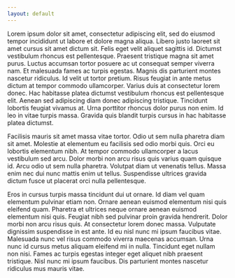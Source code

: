 ```yaml
---
layout: default
---
```


Lorem ipsum dolor sit amet, consectetur adipiscing elit, sed do eiusmod tempor incididunt ut labore et dolore magna aliqua. Libero justo laoreet sit amet cursus sit amet dictum sit. Felis eget velit aliquet sagittis id. Dictumst vestibulum rhoncus est pellentesque. Praesent tristique magna sit amet purus. Luctus accumsan tortor posuere ac ut consequat semper viverra nam. Et malesuada fames ac turpis egestas. Magnis dis parturient montes nascetur ridiculus. Id velit ut tortor pretium. Risus feugiat in ante metus dictum at tempor commodo ullamcorper. Varius duis at consectetur lorem donec. Hac habitasse platea dictumst vestibulum rhoncus est pellentesque elit. Aenean sed adipiscing diam donec adipiscing tristique. Tincidunt lobortis feugiat vivamus at. Urna porttitor rhoncus dolor purus non enim. Id leo in vitae turpis massa. Gravida quis blandit turpis cursus in hac habitasse platea dictumst.

Facilisis mauris sit amet massa vitae tortor. Odio ut sem nulla pharetra diam sit amet. Molestie at elementum eu facilisis sed odio morbi quis. Orci eu lobortis elementum nibh. At tempor commodo ullamcorper a lacus vestibulum sed arcu. Dolor morbi non arcu risus quis varius quam quisque id. Arcu odio ut sem nulla pharetra. Volutpat diam ut venenatis tellus. Massa enim nec dui nunc mattis enim ut tellus. Suspendisse ultrices gravida dictum fusce ut placerat orci nulla pellentesque.

Eros in cursus turpis massa tincidunt dui ut ornare. Id diam vel quam elementum pulvinar etiam non. Ornare aenean euismod elementum nisi quis eleifend quam. Pharetra et ultrices neque ornare aenean euismod elementum nisi quis. Feugiat nibh sed pulvinar proin gravida hendrerit. Dolor morbi non arcu risus quis. At consectetur lorem donec massa. Vulputate dignissim suspendisse in est ante. Id eu nisl nunc mi ipsum faucibus vitae. Malesuada nunc vel risus commodo viverra maecenas accumsan. Urna nunc id cursus metus aliquam eleifend mi in nulla. Tincidunt eget nullam non nisi. Fames ac turpis egestas integer eget aliquet nibh praesent tristique. Nisl nunc mi ipsum faucibus. Dis parturient montes nascetur ridiculus mus mauris vitae.
